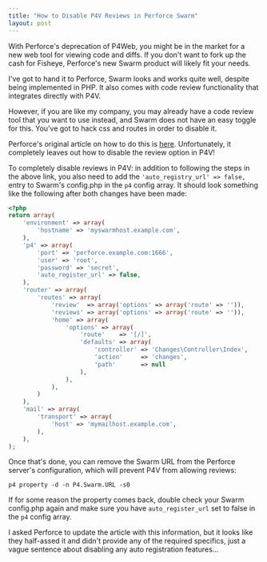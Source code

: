 ```yaml
---
title: "How to Disable P4V Reviews in Perforce Swarm"
layout: post
---
```


With Perforce's deprecation of P4Web, you might be in the market for a new web tool for viewing code and diffs. If you don't want to fork up the cash for Fisheye, Perforce's new Swarm product will likely fit your needs.

I've got to hand it to Perforce, Swarm looks and works quite well, despite being implemented in PHP. It also comes with code review functionality that integrates directly with P4V.

However, if you are like my company, you may already have a code review tool that you want to use instead, and Swarm does not have an easy toggle for this. You've got to hack css and routes in order to disable it.

Perforce's original article on how to do this is [here](https://community.perforce.com/s/article/12679). Unfortunately, it completely leaves out how to disable the review option in P4V!

To completely disable reviews in P4V: in addition to following the steps in the above link, you also need to add the `'auto_registry_url' => false,` entry to Swarm's config.php in the `p4` config array. It should look something like the following after both changes have been made:

```php
<?php
return array(
    'environment' => array(
        'hostname' => 'myswarmhost.example.com',
    ),
    'p4' => array(
        'port' => 'perforce.example.com:1666',
        'user' => 'root',
        'password' => 'secret',
        'auto_register_url' => false,
    ),
    'router' => array(
        'routes' => array(
            'review'  => array('options' => array('route' => '')),
            'reviews' => array('options' => array('route' => '')),
            'home' => array(
                'options' => array(
                    'route'    => '[/]',
                    'defaults' => array(
                        'controller' => 'Changes\Controller\Index',
                        'action'     => 'changes',
                        'path'       => null
                    ),
                ),
            ),
        )
    ),
    'mail' => array(
        'transport' => array(
            'host' => 'mymailhost.example.com',
        ),
    ),
);
```

Once that's done, you can remove the Swarm URL from the Perforce server's configuration, which will prevent P4V from allowing reviews:

```
p4 property -d -n P4.Swarm.URL -s0
```

If for some reason the property comes back, double check your Swarm config.php again and make sure you have `auto_register_url` set to false in the `p4` config array.

I asked Perforce to update the article with this information, but it looks like they half-assed it and didn't provide any of the required specifics, just a vague sentence about disabling any auto registration features...